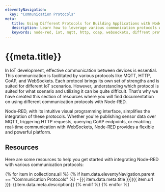 ```yaml
---
eleventyNavigation:
  key: "Communication Protocols"
meta:
   title: Using Different Protocols for Building Applications with Node-RED
   description: Learn how to leverage various communication protocols with Node-RED for building robust and interconnected applications.
   keywords: node-red, iot, mqtt, http, coap, websockets, diffrent protocols with node-red
---
```


# {{meta.title}}

In IoT development, effective communication between devices is essential. This communication is facilitated by various protocols like MQTT, HTTP, CoAP, and WebSockets. Each protocol brings its own set of strengths and is suited for different IoT scenarios. However, understanding which protocol is suited for what scenario and utilizing it can be quite difficult. That's why we have created this section of resources where you will find documentation on using different communication protocols with Node-RED.

Node-RED, with its intuitive visual programming interface, simplifies the integration of these protocols. Whether you're publishing sensor data over MQTT, triggering HTTP requests, querying CoAP endpoints, or enabling real-time communication with WebSockets, Node-RED provides a flexible and powerful platform.

## Resources

Here are some resources to help you get started with integrating Node-RED with various communication protocols:

{% for item in collections.all %}
  {% if item.data.eleventyNavigation.parent == "Communication Protocols" %}
    - [{{ item.data.meta.title }}]({{ item.url }}): {{item.data.meta.description}}
  {% endif %}
{% endfor %}